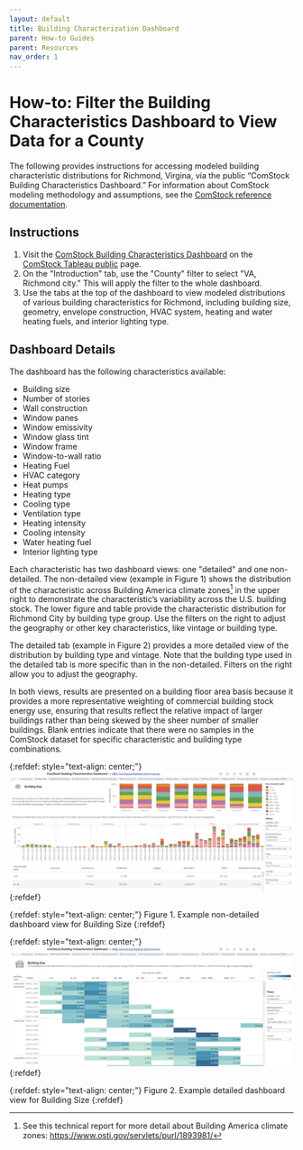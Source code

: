 ```yaml
---
layout: default
title: Building Characterization Dashboard
parent: How-to Guides
parent: Resources
nav_order: 1
---
```


# How-to: Filter the Building Characteristics Dashboard to View Data for a County

The following provides instructions for accessing modeled building characteristic distributions for Richmond, Virgina, via the public “ComStock Building Characteristics Dashboard.” For information about ComStock modeling methodology and assumptions, see the [ComStock reference documentation](https://nrel.github.io/ComStock.github.io/docs/resources/resources.html#references).

## Instructions
1. Visit the [ComStock Building Characteristics Dashboard](https://public.tableau.com/app/profile/comstock.nrel/viz/ComStockBuildingCharacteristicsDashboard/Introduction) on the [ComStock Tableau public](https://public.tableau.com/app/profile/comstock.nrel/vizzes) page.
2. On the "Introduction" tab, use the "County" filter to select "VA, Richmond city." This will apply the filter to the whole dashboard.
3. Use the tabs at the top of the dashboard to view modeled distributions of various building characteristics for Richmond, including building size, geometry, envelope construction, HVAC system, heating and water heating fuels, and interior lighting type.

## Dashboard Details
The dashboard has the following characteristics available:

- Building size
- Number of stories
- Wall construction
- Window panes
- Window emissivity
- Window glass tint
- Window frame
- Window-to-wall ratio
- Heating Fuel
- HVAC category
- Heat pumps
- Heating type
- Cooling type
- Ventilation type
- Heating intensity
- Cooling intensity
- Water heating fuel
- Interior lighting type

Each characteristic has two dashboard views: one "detailed" and one non-detailed. The non-detailed view (example in Figure 1) shows the distribution of the characteristic across Building America climate zones[^1] in the upper right to demonstrate the characteristic’s variability across the U.S. building stock. The lower figure and table provide the characteristic distribution for Richmond City by building type group. Use the filters on the right to adjust the geography or other key characteristics, like vintage or building type.

The detailed tab (example in Figure 2) provides a more detailed view of the distribution by building type and vintage. Note that the building type used in the detailed tab is more specific than in the non-detailed. Filters on the right allow you to adjust the geography.

In both views, results are presented on a building floor area basis because it provides a more representative weighting of commercial building stock energy use, ensuring that results reflect the relative impact of larger buildings rather than being skewed by the sheer number of smaller buildings. Blank entries indicate that there were no samples in the ComStock dataset for specific characteristic and building type combinations.


{:refdef: style="text-align: center;"}
![](../../../assets/images/dashboard_non_detailed.png)
{:refdef}

{:refdef: style="text-align: center;"}
Figure 1. Example non-detailed dashboard view for Building Size
{:refdef}

{:refdef: style="text-align: center;"}
![](../../../assets/images/dashboard_detailed.png)
{:refdef}

{:refdef: style="text-align: center;"}
Figure 2. Example detailed dashboard view for Building Size
{:refdef}

[^1]: See this technical report for more detail about Building America climate zones: <https://www.osti.gov/servlets/purl/1893981/>